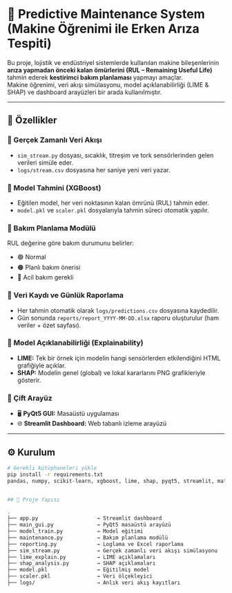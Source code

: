 # 🔧 Predictive Maintenance System (Makine Öğrenimi ile Erken Arıza Tespiti)

Bu proje, lojistik ve endüstriyel sistemlerde kullanılan makine bileşenlerinin **arıza yapmadan önceki kalan ömürlerini (RUL – Remaining Useful Life)** tahmin ederek **kestirimci bakım planlaması** yapmayı amaçlar.  
Makine öğrenimi, veri akışı simülasyonu, model açıklanabilirliği (LIME & SHAP) ve dashboard arayüzleri bir arada kullanılmıştır.

---

## 🚀 Özellikler

### 🔹 Gerçek Zamanlı Veri Akışı
- `sim_stream.py` dosyası, sıcaklık, titreşim ve tork sensörlerinden gelen verileri simüle eder.  
- `logs/stream.csv` dosyasına her saniye yeni veri yazar.

### 🔹 Model Tahmini (XGBoost)
- Eğitilen model, her veri noktasının kalan ömrünü (RUL) tahmin eder.  
- `model.pkl` ve `scaler.pkl` dosyalarıyla tahmin süreci otomatik yapılır.

### 🔹 Bakım Planlama Modülü
RUL değerine göre bakım durumunu belirler:  
- 🟢 Normal  
- 🟠 Planlı bakım önerisi  
- 🔴 Acil bakım gerekli

### 🔹 Veri Kaydı ve Günlük Raporlama
- Her tahmin otomatik olarak `logs/predictions.csv` dosyasına kaydedilir.  
- Gün sonunda `reports/report_YYYY-MM-DD.xlsx` raporu oluşturulur (ham veriler + özet sayfası).

### 🔹 Model Açıklanabilirliği (Explainability)
- **LIME:** Tek bir örnek için modelin hangi sensörlerden etkilendiğini HTML grafiğiyle açıklar.  
- **SHAP:** Modelin genel (global) ve lokal kararlarını PNG grafikleriyle gösterir.

### 🔹 Çift Arayüz
- 🖥️ **PyQt5 GUI:** Masaüstü uygulaması  
- 🌐 **Streamlit Dashboard:** Web tabanlı izleme arayüzü

---


## ⚙️ Kurulum

```bash
# Gerekli kütüphaneleri yükle
pip install -r requirements.txt
pandas, numpy, scikit-learn, xgboost, lime, shap, pyqt5, streamlit, matplotlib, openpyxl


## 📁 Proje Yapısı

.
├── app.py                   → Streamlit dashboard
├── main_gui.py              → PyQt5 masaüstü arayüzü
├── model_train.py           → Model eğitimi
├── maintenance.py           → Bakım planlama modülü
├── reporting.py             → Loglama ve Excel raporlama
├── sim_stream.py            → Gerçek zamanlı veri akışı simülasyonu
├── lime_explain.py          → LIME açıklamaları
├── shap_analysis.py         → SHAP açıklamaları
├── model.pkl                → Eğitilmiş model
├── scaler.pkl               → Veri ölçekleyici
├── logs/                    → Anlık veri akış kayıtları


